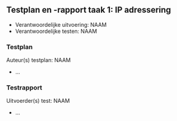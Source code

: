 ## Testplan en -rapport taak 1: IP adressering

* Verantwoordelijke uitvoering: NAAM
* Verantwoordelijke testen: NAAM

### Testplan

Auteur(s) testplan: NAAM

- ...

### Testrapport

Uitvoerder(s) test: NAAM

- ...
